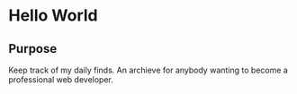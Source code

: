 # Hello World

## Purpose

Keep track of my daily finds. An archieve for anybody wanting to become a professional web developer. 
